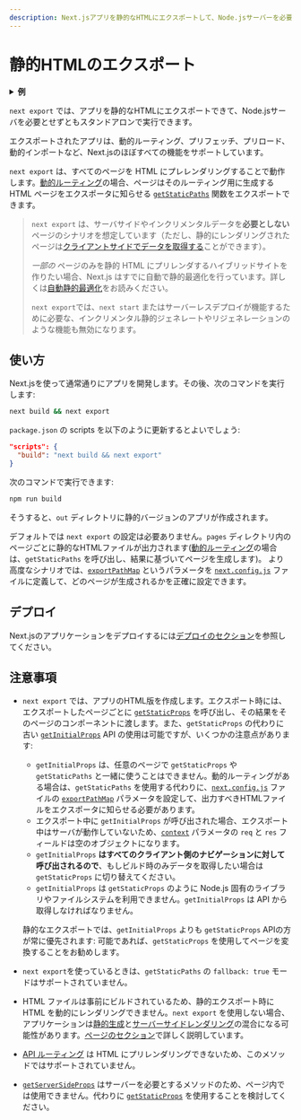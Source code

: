 ```yaml
---
description: Next.jsアプリを静的なHTMLにエクスポートして、Node.jsサーバーを必要とせずともスタンドアロンで実行することができます。
---
```

# 静的HTMLのエクスポート

<details>
  <summary><b>例</b></summary>
  <ul>
    <li><a href="https://github.com/vercel/next.js/tree/canary/examples/with-static-export">静的エクスポート</a></li>
  </ul>
</details>

`next export` では、アプリを静的なHTMLにエクスポートできて、Node.jsサーバを必要とせずともスタンドアロンで実行できます。

エクスポートされたアプリは、動的ルーティング、プリフェッチ、プリロード、動的インポートなど、Next.jsのほぼすべての機能をサポートしています。

`next export` は、すべてのページを HTML にプレレンダリングすることで動作します。[動的ルーティング](/docs/routing/dynamic-routes.md)の場合、ページはそのルーティング用に生成する HTML ページをエクスポータに知らせる [`getStaticPaths`](/docs/basic-features/data-fetching.md#getstaticpaths-static-generation) 関数をエクスポートできます。

> `next export` は、サーバサイドやインクリメンタルデータを**必要としない**ページのシナリオを想定しています（ただし、静的にレンダリングされたページは[クライアントサイドでデータを取得する](/docs/basic-features/data-fetching.md#fetching-data-on-the-client-side)ことができます）。
>
> _一部の_ ページのみを静的 HTML にプリレンダするハイブリッドサイトを作りたい場合、Next.js はすでに自動で静的最適化を行っています。詳しくは[自動静的最適化](/docs/advanced-features/automatic-static-optimization.md)をお読みください。
>
> `next export`では、`next start` またはサーバーレスデプロイが機能するために必要な、インクリメンタル静的ジェネレートやリジェネレーションのような機能も無効になります。

## 使い方

Next.jsを使って通常通りにアプリを開発します。その後、次のコマンドを実行します:

```bash
next build && next export
```

`package.json` の scripts を以下のように更新するとよいでしょう:

```json
"scripts": {
  "build": "next build && next export"
}
```

次のコマンドで実行できます:

```bash
npm run build
```

そうすると、`out` ディレクトリに静的バージョンのアプリが作成されます。

デフォルトでは `next export` の設定は必要ありません。`pages` ディレクトリ内のページごとに静的なHTMLファイルが出力されます([動的ルーティング](/docs/routing/dynamic-routes.md)の場合は、`getStaticPaths` を呼び出し、結果に基づいてページを生成します)。
より高度なシナリオでは、[`exportPathMap`](/docs/api-reference/next.config.js/exportPathMap.md) というパラメータを [`next.config.js`](/docs/api-reference/next.config.js/introduction.md) ファイルに定義して、どのページが生成されるかを正確に設定できます。

## デプロイ

Next.jsのアプリケーションをデプロイするには[デプロイのセクション](/docs/deployment.md)を参照してください。

## 注意事項

- `next export` では、アプリのHTML版を作成します。エクスポート時には、エクスポートしたページごとに [`getStaticProps`](/docs/basic-features/data-fetching.md#getstaticprops-static-generation) を呼び出し、その結果をそのページのコンポーネントに渡します。また、`getStaticProps` の代わりに古い [`getInitialProps`](/docs/api-reference/data-fetching/getInitialProps.md) API の使用は可能ですが、いくつかの注意点があります:

  - `getInitialProps` は、任意のページで `getStaticProps` や `getStaticPaths` と一緒に使うことはできません。動的ルーティングがある場合は、`getStaticPaths` を使用する代わりに、[`next.config.js`](/docs/api-reference/next.config.js/introduction.md) ファイルの [`exportPathMap`](/docs/api-reference/next.config.js/exportPathMap.md) パラメータを設定して、出力すべきHTMLファイルをエクスポータに知らせる必要があります。
  - エクスポート中に `getInitialProps` が呼び出された場合、エクスポート中はサーバが動作していないため、[`context`](/docs/api-reference/data-fetching/getInitialProps.md#context-object) パラメータの `req` と `res` フィールドは空のオブジェクトになります。
  - `getInitialProps` **はすべてのクライアント側のナビゲーションに対して呼び出されるので**、もしビルド時のみデータを取得したい場合は `getStaticProps` に切り替えてください。
  - `getInitialProps` は `getStaticProps` のように Node.js 固有のライブラリやファイルシステムを利用できません。`getInitialProps` は API から取得しなければなりません。

  静的なエクスポートでは、`getInitialProps` よりも `getStaticProps` APIの方が常に優先されます: 可能であれば、`getStaticProps` を使用してページを変換することをお勧めします。

- `next export`を使っているときは、`getStaticPaths` の `fallback: true` モードはサポートされていません。
- HTML ファイルは事前にビルドされているため、静的エクスポート時に HTML を動的にレンダリングできません。`next export` を使用しない場合、アプリケーションは[静的生成](/docs/basic-features/pages.md#static-generation)と[サーバーサイドレンダリング](/docs/basic-features/pages.md#server-side-rendering)の混合になる可能性があります。[ページのセクション](/docs/basic-features/pages.md)で詳しく説明しています。

- [API ルーティング](/docs/api-routes/introduction.md) は HTML にプリレンダリングできないため、このメソッドではサポートされていません。
- [`getServerSideProps`](/docs/basic-features/data-fetching.md#getserversideprops-server-side-rendering) はサーバーを必要とするメソッドのため、ページ内では使用できません。代わりに [`getStaticProps`](/docs/basic-features/data-fetching.md#getstaticprops-static-generation) を使用することを検討してください。
